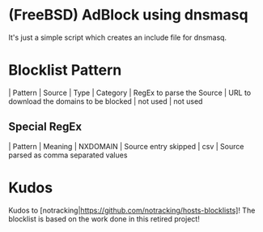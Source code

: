 # (FreeBSD) AdBlock using dnsmasq

It's just a simple script which creates an include file for dnsmasq. 

# Blocklist Pattern

| Pattern | Source | Type | Category
| RegEx to parse the Source | URL to download the domains to be blocked | not used | not used

## Special RegEx

| Pattern | Meaning
| NXDOMAIN | Source entry skipped
| csv | Source parsed as comma separated values

# Kudos

Kudos to [notracking|https://github.com/notracking/hosts-blocklists]! The blocklist is based on the work done in this retired project!
